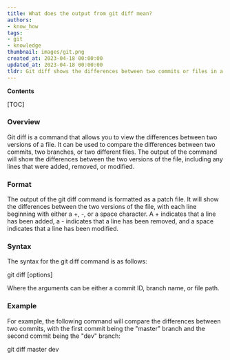 ```yaml
---
title: What does the output from git diff mean?
authors:
- know_how
tags:
- git
- knowledge
thumbnail: images/git.png
created_at: 2023-04-18 00:00:00
updated_at: 2023-04-18 00:00:00
tldr: Git diff shows the differences between two commits or files in a text format.
---
```


**Contents**

[TOC]

### Overview

Git diff is a command that allows you to view the differences between two versions of a file. It can be used to compare the differences between two commits, two branches, or two different files. The output of the command will show the differences between the two versions of the file, including any lines that were added, removed, or modified.

### Format

The output of the git diff command is formatted as a patch file. It will show the differences between the two versions of the file, with each line beginning with either a +, -, or a space character. A + indicates that a line has been added, a - indicates that a line has been removed, and a space indicates that a line has been modified.

### Syntax

The syntax for the git diff command is as follows:

git diff [options] <commit> <commit>

Where the <commit> arguments can be either a commit ID, branch name, or file path.

### Example

For example, the following command will compare the differences between two commits, with the first commit being the "master" branch and the second commit being the "dev" branch:

git diff master dev
